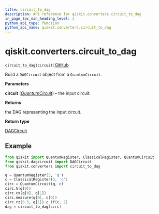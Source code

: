 ```yaml
---
title: circuit_to_dag
description: API reference for qiskit.converters.circuit_to_dag
in_page_toc_min_heading_level: 1
python_api_type: function
python_api_name: qiskit.converters.circuit_to_dag
---
```


# qiskit.converters.circuit\_to\_dag

<span id="qiskit.converters.circuit_to_dag" />

`circuit_to_dag(circuit)`[GitHub](https://github.com/qiskit/qiskit/tree/stable/0.40/qiskit/converters/circuit_to_dag.py "view source code")

Build a `DAGCircuit` object from a `QuantumCircuit`.

**Parameters**

**circuit** ([*QuantumCircuit*](qiskit.circuit.QuantumCircuit "qiskit.circuit.QuantumCircuit")) – the input circuit.

**Returns**

the DAG representing the input circuit.

**Return type**

[DAGCircuit](qiskit.dagcircuit.DAGCircuit "qiskit.dagcircuit.DAGCircuit")

## Example

```python
from qiskit import QuantumRegister, ClassicalRegister, QuantumCircuit
from qiskit.dagcircuit import DAGCircuit
from qiskit.converters import circuit_to_dag

q = QuantumRegister(3, 'q')
c = ClassicalRegister(3, 'c')
circ = QuantumCircuit(q, c)
circ.h(q[0])
circ.cx(q[0], q[1])
circ.measure(q[0], c[0])
circ.rz(0.5, q[1]).c_if(c, 2)
dag = circuit_to_dag(circ)
```

